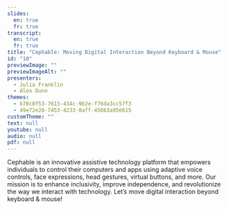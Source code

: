 ```yaml
---
slides:
  en: true
  fr: true
transcript:
  en: true
  fr: true
title: "Cephable: Moving Digital Interaction Beyond Keyboard & Mouse"
id: "10"
previewImage: ""
previewImageAlt: ""
presenters:
  - Julia Franklin
  - Alex Dunn
themes:
  - b70c8f53-7613-434c-9b2e-f76da3cc57f3
  - 49e72e28-7453-4233-8aff-456b3a956615
customTheme: ""
text: null
youtube: null
audio: null
pdf: null
---
```

Cephable is an innovative assistive technology platform that empowers individuals to control their computers and apps using adaptive voice controls, face expressions, head gestures, virtual buttons, and more. Our mission is to enhance inclusivity, improve independence, and revolutionize the way we interact with technology. Let’s move digital interaction beyond keyboard & mouse!
